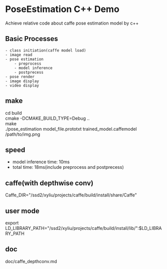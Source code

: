 # PoseEstimation C++ Demo 
Achieve relative code about caffe pose estimation model by c++ 

## Basic Processes 
    - class initiation(caffe model load)
    - image read 
    - pose estimation 
        - preprocess 
        - model inference 
        - postprecess 
    - pose render  
    - image display 
    - video display


## make 
cd build  
cmake -DCMAKE_BUILD_TYPE=Debug  ..    
make  
./pose_estimation model_file.prototxt trained_model.caffemodel /path/to/img.png   


## speed 
- model inference time: 10ms 
- total time: 18ms(include preprocess and postprecess)


## caffe(with depthwise conv)
Caffe_DIR="/ssd2/xyliu/projects/caffe/build/install/share/Caffe"

## user mode 
export LD_LIBRARY_PATH="/ssd2/xyliu/projects/caffe/build/install/lib/":$LD_LIBRARY_PATH 

## doc 
doc/caffe_depthconv.md
